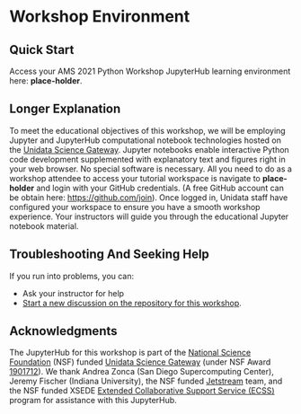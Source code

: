 Workshop Environment
====================

## Quick Start

Access your AMS 2021 Python Workshop JupyterHub learning environment here: **place-holder**.

## Longer Explanation

To meet the educational objectives of this workshop, we will be employing Jupyter and JupyterHub computational notebook technologies hosted on the [Unidata Science Gateway](https://science-gateway.unidata.ucar.edu/ "Unidata Science Gateway"). Jupyter notebooks enable interactive Python code development supplemented with explanatory text and figures right in your web browser. No special software is necessary. All you need to do as a workshop attendee to access your tutorial workspace is navigate to **place-holder** and login with your GitHub credentials. (A free GitHub account can be obtain here: https://github.com/join). Once logged in, Unidata staff have configured your workspace to ensure you have a smooth workshop experience. Your instructors will guide you through the educational Jupyter notebook material.

## Troubleshooting And Seeking Help

If you run into problems, you can:

- Ask your instructor for help
- [Start a new discussion on the repository for this workshop](https://github.com/Unidata/pyaos-ams-2021/discussions/categories/jupyterhub-trouble "Ask for help").

## Acknowledgments

The JupyterHub for this workshop is part of the [National Science Foundation](https://www.nsf.gov/ "National Science Foundation") (NSF) funded [Unidata Science Gateway](https://doi.org/10.5065/688s-2w73 "Unidata Science Gateway") (under NSF Award [1901712](https://www.nsf.gov/awardsearch/showAward?AWD_ID=1901712)).
We thank Andrea Zonca (San Diego Supercomputing Center), Jeremy Fischer (Indiana University), the NSF funded [Jetstream](https://dx.doi.org/10.1145/2792745.2792774) team, and the NSF funded XSEDE [Extended Collaborative Support Service (ECSS)](https://doi.org/10.1007/978-3-319-32243-8_1) program for assistance with this JupyterHub.
